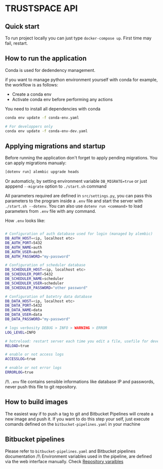 # TRUSTSPACE API

## Quick start

To run project locally you can just type `docker-compose up`. First time may fail, restart.

## How to run the application

Conda is used for dedendency management.

if you want to manage python environment yourself with conda for example, the workflow is as follows:

* Create a conda env
* Activate conda env before performing any actions

You need to install all dependencies with conda

```bash
conda env update -f conda-env.yaml

# For developpers only
conda env update -f conda-env-dev.yaml
```

## Applying migrations and startup

Before running the application don't forget to apply pending migrations.
You can apply migrations manualy:

```bash
[dotenv run] alembic upgrade heads
```

Or automaticly, by setting environment variable `DB_MIGRATE=true`  or just apppend `--migrate` option to `./start.sh` command

All parameters required are defined in `src/settings.py`, you can pass this parameters to the program inside a `.env` file and start the server with `./start.sh --dotenv`.
You can also use `dotenv run <command>` to load parameters from `.env` file with any command.

How `.env` looks like:

```bash

# Configuration of auth database used for login (managed by alembic)
DB_AUTH_HOST=<ip, localhost etc>
DB_AUTH_PORT=5432
DB_AUTH_NAME=auth
DB_AUTH_USER=auth
DB_AUTH_PASSWORD="my-password"

# Configuration of scheduler database
DB_SCHEDULER_HOST=<ip, localhost etc>
DB_SCHEDULER_PORT=5432
DB_SCHEDULER_NAME=scheduler
DB_SCHEDULER_USER=scheduler
DB_SCHEDULER_PASSWORD="other password"

# Configuration of batetry data database
DB_DATA_HOST=<ip, localhost etc>
DB_DATA_PORT=5432
DB_DATA_NAME=data
DB_DATA_USER=data
DB_DATA_PASSWORD="my-password"

# logs verbosity DEBUG > INFO > WARNING > ERROR
LOG_LEVEL=INFO

# hotreload: restart server each time you edit a file, usefile for developpers
RELOAD=true

# enable or not access logs
ACCESSLOG=true

# enable or not error logs
ERRORLOG=true
```

/!\ `.env` file contains sensible informations like database IP and passwords, never push this file to git repository.

## How to build images

The easiest way if to push a tag to git and Bitbucket Pipelines will create a new image and push it. If you want to do this step your self, just execute comands defined on the `bitbucket-pipelines.yaml` in your machine

## Bitbucket pipelines

Please refer to `bitbucket-pipelines.yaml` and Bitbucket pipelines documentation
/!\ Environment variables used in the pipeline, are defined via the web interface manually. Check [Repository varaibles](https://support.atlassian.com/bitbucket-cloud/docs/variables-and-secrets/)
